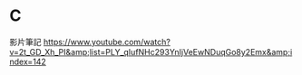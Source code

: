 # C
影片筆記 https://www.youtube.com/watch?v=2t_GD_Xh_PI&amp;list=PLY_qIufNHc293YnIjVeEwNDuqGo8y2Emx&amp;index=142
